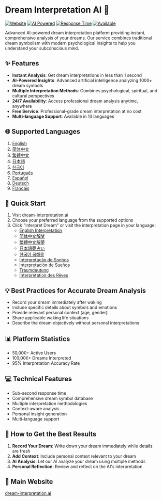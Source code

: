 # Dream Interpretation AI 🌙
[![Website](https://img.shields.io/badge/Website-dream--interpretation.ai-blue)](https://dream-interpretation.ai)
[![AI Powered](https://img.shields.io/badge/AI-Powered-brightgreen)]()
[![Response Time](https://img.shields.io/badge/Response-<1s-success)]()
[![Available](https://img.shields.io/badge/Available-24%2F7-blueviolet)]()

Advanced AI-powered dream interpretation platform providing instant, comprehensive analysis of your dreams. Our service combines traditional dream symbolism with modern psychological insights to help you understand your subconscious mind.

## ✨ Features
- **Instant Analysis**: Get dream interpretations in less than 1 second
- **AI-Powered Insights**: Advanced artificial intelligence analyzing 1000+ dream symbols
- **Multiple Interpretation Methods**: Combines psychological, spiritual, and cultural perspectives
- **24/7 Availability**: Access professional dream analysis anytime, anywhere
- **Free Service**: Professional-grade dream interpretation at no cost
- **Multi-language Support**: Available in 10 languages

## 🌐 Supported Languages
1. [English](https://dream-interpretation.ai/)
2. [简体中文](https://dream-interpretation.ai/zh)
3. [繁體中文](https://dream-interpretation.ai/tw)
4. [日本語](https://dream-interpretation.ai/ja)
5. [한국어](https://dream-interpretation.ai/ko)
6. [Português](https://dream-interpretation.ai/pt)
7. [Español](https://dream-interpretation.ai/es)
8. [Deutsch](https://dream-interpretation.ai/de)
9. [Français](https://dream-interpretation.ai/fr)

## 🚀 Quick Start
1. Visit [dream-interpretation.ai](https://dream-interpretation.ai)
2. Choose your preferred language from the supported options
3. Click "Interpret Dream" or visit the interpretation page in your language:
   - [English Interpretation](https://dream-interpretation.ai/interpret)
   - [简体中文解梦](https://dream-interpretation.ai/zh/interpret)
   - [繁體中文解夢](https://dream-interpretation.ai/tw/interpret)
   - [日本語夢占い](https://dream-interpretation.ai/ja/interpret)
   - [한국어 꿈해몽](https://dream-interpretation.ai/ko/interpret)
   - [Interpretação de Sonhos](https://dream-interpretation.ai/pt/interpret)
   - [Interpretación de Sueños](https://dream-interpretation.ai/es/interpret)
   - [Traumdeutung](https://dream-interpretation.ai/de/interpret)
   - [Interprétation des Rêves](https://dream-interpretation.ai/fr/interpret)

## 💡 Best Practices for Accurate Dream Analysis
- Record your dream immediately after waking
- Include specific details about symbols and emotions
- Provide relevant personal context (age, gender)
- Share applicable waking life situations
- Describe the dream objectively without personal interpretations

## 📊 Platform Statistics
- 50,000+ Active Users
- 100,000+ Dreams Interpreted
- 95% Interpretation Accuracy Rate

## 💻 Technical Features
- Sub-second response time
- Comprehensive dream symbol database
- Multiple interpretation methodologies
- Context-aware analysis
- Personal insight generation
- Multi-language support

## 📝 How to Get the Best Results
1. **Record Your Dream**: Write down your dream immediately while details are fresh
2. **Add Context**: Include personal context relevant to your dream
3. **AI Analysis**: Let our AI analyze your dream using multiple methods
4. **Personal Reflection**: Review and reflect on the AI's interpretation

## 🔗 Main Website
[dream-interpretation.ai](https://dream-interpretation.ai)
